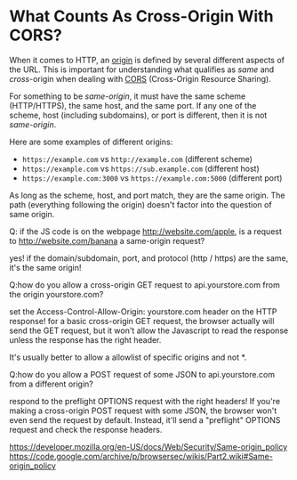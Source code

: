 # What Counts As Cross-Origin With CORS?

When it comes to HTTP, an
[origin](https://developer.mozilla.org/en-US/docs/Glossary/origin) is defined
by several different aspects of the URL. This is important for understanding
what qualifies as _same_ and _cross_-origin when dealing with
[CORS](https://developer.mozilla.org/en-US/docs/Web/HTTP/CORS) (Cross-Origin
Resource Sharing).

For something to be _same-origin_, it must have the same scheme (HTTP/HTTPS),
the same host, and the same port. If any one of the scheme, host (including
subdomains), or port is different, then it is not _same-origin_.

Here are some examples of different origins:

- `https://example.com` vs `http://example.com` (different scheme)
- `https://example.com` vs `https://sub.example.com` (different host)
- `https://example.com:3000` vs `https://example.com:5000` (different port)

As long as the scheme, host, and port match, they are the same origin. The path
(everything following the origin) doesn't factor into the question of same
origin.

Q:
if the JS code is on the webpage http://website.com/apple, is a request to http://website.com/banana a same-origin request?

yes!
if the domain/subdomain, port, and protocol (http / https) are the same, it's the same origin!

Q:how do you allow a cross-origin GET request to api.yourstore.com from the origin yourstore.com?

set the Access-Control-Allow-Origin: yourstore.com header on the HTTP response!
for a basic cross-origin GET request, the browser actually will send the GET request, but it won't allow the Javascript to read the response unless the response has the right header.

It's usually better to allow a allowlist of specific origins and not \*.

Q:how do you allow a POST request of some JSON to api.yourstore.com from a different origin?

respond to the preflight OPTIONS request with the right headers!
If you're making a cross-origin POST request with some JSON, the browser won't even send the request by default. Instead, it'll send a "preflight" OPTIONS request and check the response headers.

https://developer.mozilla.org/en-US/docs/Web/Security/Same-origin_policy
https://code.google.com/archive/p/browsersec/wikis/Part2.wiki#Same-origin_policy

